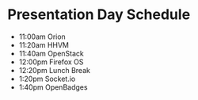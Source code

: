 # Presentation Day Schedule

 - 11:00am Orion
 - 11:20am HHVM
 - 11:40am OpenStack
 - 12:00pm Firefox OS
 - 12:20pm Lunch Break
 - 1:20pm Socket.io
 - 1:40pm OpenBadges
